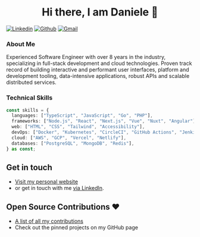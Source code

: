 <h1 align="center">Hi there, I am Daniele 👋</h1>

[![Linkedin](https://img.shields.io/badge/-LinkedIn-blue?style=flat&logo=Linkedin&logoColor=white)](https://www.linkedin.com/in/danieletortora/)
[![Github](https://img.shields.io/badge/-Github-000?style=flat&logo=Github&logoColor=white)](https://github.com/floroz)
[![Gmail](https://img.shields.io/badge/-Gmail-c14438?style=flat&logo=Gmail&logoColor=white)](mailto:contact@danieletortora.com)

### About Me

Experienced Software Engineer with over 8 years in the industry, specializing in full-stack development and cloud technologies. Proven track record of building interactive and performant user interfaces, platform and development tooling, data-intensive applications, robust APIs and scalable distributed services.

### Technical Skills

```ts
const skills = {
  languages: ["TypeScript", "JavaScript", "Go", "PHP"],
  frameworks: ["Node.js", "React", "Next.js", "Vue", "Nuxt", "Angular"],
  web: ["HTML", "CSS", "Tailwind", "Accessibility"],
  devOps: ["Docker", "Kubernetes", "CircleCI", "GitHub Actions", "Jenkins"],
  cloud: ["AWS", "GCP", "Vercel", "Netlify"],
  databases: ["PostgreSQL", "MongoDB", "Redis"],
} as const;
```

## Get in touch

- [Visit my personal website](https://danieletortora.netlify.app/)
- or get in touch with me [via LinkedIn](https://www.linkedin.com/in/danieletortora/).

## Open Source Contributions :heart:

- [A list of all my contributions](https://github.com/floroz/floroz/blob/master/CONTRIBUTIONS.md)
- Check out the pinned projects on my GitHub page


